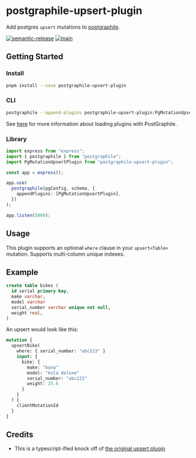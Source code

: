 # postgraphile-upsert-plugin

Add postgres `upsert` mutations to [postgraphile](https://www.graphile.org/postgraphile).

[![semantic-release](https://img.shields.io/badge/%20%20%F0%9F%93%A6%F0%9F%9A%80-semantic--release-e10079.svg)](https://github.com/semantic-release/semantic-release)
[![main](https://github.com/cdaringe/postgraphile-upsert/actions/workflows/main.yml/badge.svg?branch=main)](https://github.com/cdaringe/postgraphile-upsert/actions/workflows/main.yml)

## Getting Started

### Install

```bash
pnpm install --save postgraphile-upsert-plugin
```

### CLI

```bash
postgraphile --append-plugins postgraphile-upsert-plugin:PgMutationUpsertPlugin
```

See [here](https://www.graphile.org/postgraphile/extending/#loading-additional-plugins) for more information about loading plugins with PostGraphile.

### Library

```ts
import express from "express";
import { postgraphile } from "postgraphile";
import PgMutationUpsertPlugin from "postgraphile-upsert-plugin";

const app = express();

app.use(
  postgraphile(pgConfig, schema, {
    appendPlugins: [PgMutationUpsertPlugin],
  })
);

app.listen(5000);
```

## Usage

This plugin supports an optional `where` clause in your `upsert<Table>` mutation. Supports multi-column unique indexes.

## Example

```sql
create table bikes (
  id serial primary key,
  make varchar,
  model varchar
  serial_number varchar unique not null,
  weight real,
)
```

An upsert would look like this:

```graphql
mutation {
  upsertBike(
    where: { serial_number: "abc123" }
    input: {
      bike: {
        make: "kona"
        model: "kula deluxe"
        serial_number: "abc123"
        weight: 25.6
      }
    }
  ) {
    clientMutationId
  }
}
```

## Credits

- This is a typescript-ified knock off of [the original upsert plugin](https://github.com/einarjegorov/graphile-upsert-plugin/blob/master/index.js)
